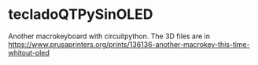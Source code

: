 # tecladoQTPySinOLED
Another macrokeyboard  with circuitpython.
The 3D files are in https://www.prusaprinters.org/prints/136136-another-macrokey-this-time-whitout-oled
